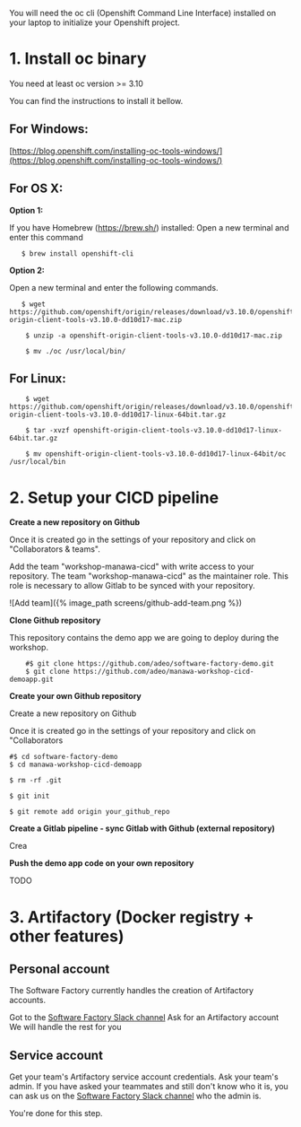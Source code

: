 

You will need the oc cli (Openshift Command Line Interface) installed on your laptop to initialize your Openshift project.

  

# 1. Install oc binary

You need at least oc version >= 3.10

You can find the instructions to install it bellow.

## For Windows: 
[https://blog.openshift.com/installing-oc-tools-windows/](https://blog.openshift.com/installing-oc-tools-windows/)

## For OS X:

**Option 1:**

If you have Homebrew (https://brew.sh/) installed:
Open a new terminal and enter this command

```
   $ brew install openshift-cli
```

**Option 2:**

Open a new terminal and enter the following commands.

```
   $ wget https://github.com/openshift/origin/releases/download/v3.10.0/openshift-origin-client-tools-v3.10.0-dd10d17-mac.zip
```

```
    $ unzip -a openshift-origin-client-tools-v3.10.0-dd10d17-mac.zip
```

```
    $ mv ./oc /usr/local/bin/
```
  
  

## For Linux:
```
    $ wget https://github.com/openshift/origin/releases/download/v3.10.0/openshift-origin-client-tools-v3.10.0-dd10d17-linux-64bit.tar.gz
```

```
    $ tar -xvzf openshift-origin-client-tools-v3.10.0-dd10d17-linux-64bit.tar.gz
```

```
    $ mv openshift-origin-client-tools-v3.10.0-dd10d17-linux-64bit/oc /usr/local/bin
```
  

# 2. Setup your CICD pipeline

**Create a new repository on Github**

Once it is created go in the settings of your repository and click on "Collaborators & teams". 

Add the team "workshop-manawa-cicd" with write access to your repository. The team "workshop-manawa-cicd" as the maintainer role. This role is necessary to allow Gitlab to be synced with your repository.

![Add team]({% image_path screens/github-add-team.png %})


**Clone Github repository**

This repository contains the demo app we are going to deploy during the workshop.

```
    #$ git clone https://github.com/adeo/software-factory-demo.git
    $ git clone https://github.com/adeo/manawa-workshop-cicd-demoapp.git
```

**Create your own Github repository**

Create a new repository on Github

Once it is created go in the settings of your repository and click on "Collaborators

```
#$ cd software-factory-demo
$ cd manawa-workshop-cicd-demoapp
```

```
$ rm -rf .git
```

```
$ git init
```

```
$ git remote add origin your_github_repo
```

**Create a Gitlab pipeline - sync Gitlab with Github (external repository)**

Crea

**Push the demo app code on your own repository**

TODO


# 3. Artifactory (Docker registry + other features)

## Personal account 

The Software Factory currently handles the creation of Artifactory accounts.

Got to the [Software Factory Slack channel](https://adeo-tech-community.slack.com/messages/CCKQPKA6Q)
Ask for an Artifactory account
We will handle the rest for you 

## Service account

Get your team's Artifactory service account credentials.
Ask your team's admin. If you have asked your teammates and still don't know who it is, you can ask us on the [Software Factory Slack channel](https://adeo-tech-community.slack.com/messages/CCKQPKA6Q) who the admin is.


You're done for this step.